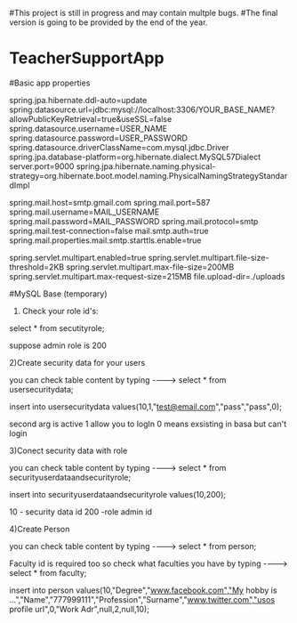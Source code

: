 #This project is still in progress and may contain multple bugs.
#The final version is going to be provided by the end of the year.

# TeacherSupportApp

#Basic app properties

spring.jpa.hibernate.ddl-auto=update
spring.datasource.url=jdbc:mysql://localhost:3306/YOUR_BASE_NAME?allowPublicKeyRetrieval=true&useSSL=false
spring.datasource.username=USER_NAME
spring.datasource.password=USER_PASSWORD
spring.datasource.driverClassName=com.mysql.jdbc.Driver
spring.jpa.database-platform=org.hibernate.dialect.MySQL57Dialect
server.port=9000
spring.jpa.hibernate.naming.physical-strategy=org.hibernate.boot.model.naming.PhysicalNamingStrategyStandardImpl

spring.mail.host=smtp.gmail.com 
spring.mail.port=587 
spring.mail.username=MAIL_USERNAME 
spring.mail.password=MAIL_PASSWORD
spring.mail.protocol=smtp 
spring.mail.test-connection=false
mail.smtp.auth=true
spring.mail.properties.mail.smtp.starttls.enable=true

spring.servlet.multipart.enabled=true
spring.servlet.multipart.file-size-threshold=2KB
spring.servlet.multipart.max-file-size=200MB
spring.servlet.multipart.max-request-size=215MB
file.upload-dir=./uploads


#MySQL Base (temporary)

1) Check your role id's:

select * from secutityrole;

suppose admin role is 200

2)Create security data for your users 

you can check table content by typing ---->  select * from usersecuritydata;

insert into usersecuritydata values(10,1,"test@email.com","pass","pass",0);

second arg is active 1 allow you to logIn 0 means exsisting in basa but can't login

3)Conect security data with role 

you can check table content by typing ----> select * from securityuserdataandsecurityrole;

insert into securityuserdataandsecurityrole values(10,200);

10 - security data id 
200 -role admin id 

4)Create Person

you can check table content by typing ----> select * from person;

Faculty id is required too so check what faculties you have by typing ----> select * from faculty;

insert into person values(10,"Degree","www.facebook.com","My hobby is ...","Name","777999111","Profession","Surname","www.twitter.com","usos profile url",0,"Work Adr",null,2,null,10);








